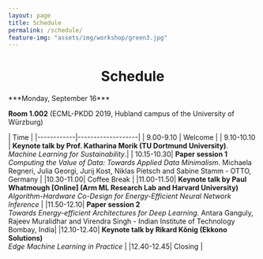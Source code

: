 ```yaml
---
layout: page
title: Schedule
permalink: /schedule/
feature-img: "assets/img/workshop/green3.jpg"
---
```


<h1 style="text-align: center">Schedule</h1>
***Monday, September 16***  

**Room 1.002** (ECML-PKDD 2019, Hubland campus of the University of Würzburg)


| Time                           |
|------------|-------------------|
| 9.00-9.10  | Welcome           |
| 9.10-10.10 | **Keynote talk by Prof. Katharina Morik (TU Dortmund University)**. <br/>*Machine Learning for Sustainability*.|
| 10.15-10.30| **Paper session 1** <br/> *Computing the Value of Data: Towards Applied Data Minimalism*. Michaela Regneri, Julia Georgi, Jurij Kost, Niklas Pietsch and Sabine Stamm - OTTO, Germany  |
|10.30-11.00| Coffee Break |
|11.00-11.50| **Keynote talk by Paul Whatmough [Online] (Arm ML Research Lab and Harvard University)** <br/> *Algorithm-Hardware Co-Design for Energy-Efficient Neural Network Inference*  |
|11.50-12.10| **Paper session 2** <br/> *Towards Energy-efficient Architectures for Deep Learning*. Antara Ganguly, Rajeev Muralidhar and Virendra Singh - Indian Institute of Technology Bombay, India|
|12.10-12.40| **Keynote talk by Rikard König (Ekkono Solutions)** <br/> *Edge Machine Learning in Practice* |
|12.40-12.45| Closing |
